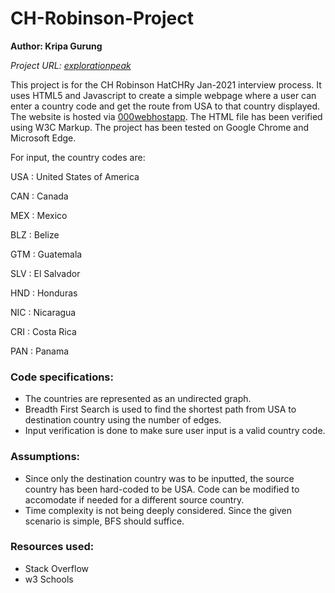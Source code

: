 # CH-Robinson-Project

**Author: Kripa Gurung**

*Project URL: [explorationpeak](https://explorationpeak.000webhostapp.com/)*

This project is for the CH Robinson HatCHRy Jan-2021 interview process. It uses HTML5 and Javascript to create a simple webpage where a user can enter a country code and get the route from USA to that country displayed. The website is hosted via [000webhostapp](https://www.000webhost.com/). The HTML file has been verified using W3C Markup. The project has been tested on Google Chrome and Microsoft Edge.

For input, the country codes are:

USA : United States of America

CAN : Canada

MEX : Mexico

BLZ : Belize

GTM : Guatemala

SLV : El Salvador

HND : Honduras

NIC : Nicaragua

CRI : Costa Rica

PAN : Panama

### Code specifications:
* The countries are represented as an undirected graph.
* Breadth First Search is used to find the shortest path from USA to destination country using the number of edges.
* Input verification is done to make sure user input is a valid country code.

### Assumptions:
* Since only the destination country was to be inputted, the source country has been hard-coded to be USA. Code can be modified to accomodate if needed for a different source country.
* Time complexity is not being deeply considered. Since the given scenario is simple, BFS should suffice.

### Resources used:
* Stack Overflow
* w3 Schools

